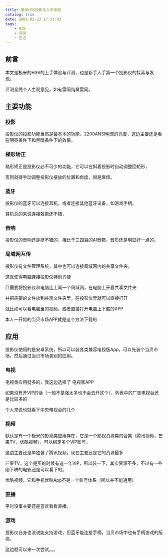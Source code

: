 ```yaml
---
title: 极米H3S投影仪入手体验
catalog: true
date: 2001-03-23 17:31:43
tags:
    - H3S
    - 评测
    - 生活
---
```


## 前言

本文是极米的H3S的上手体验与评测，也是新手入手第一个投影仪的探索与发现。

评测全凭个人主观意见，如有雷同纯属雷同。

## 主要功能

### 投影

投影仪的投影功能当然是最基本的功能，2200ANSI明流的亮度，这边主要还是看在明亮条件下和黑暗条件下的效果。

### 梯形矫正

梯形矫正是投影仪必不可少的功能，它可以在斜着投影时自动调整回矩形，

否则就得手动调整投影仪摆放的位置和角度，很是麻烦。

### 蓝牙

投影仪的蓝牙可以连接耳机，或者连接其他蓝牙设备，如游戏手柄。

耳机总的来说连接效果还不错，

### 音响

投影仪的音响还是挺不错的，相比于三四百的AI音箱，音质还是明显好一点的。



### 局域网互传

投影仪有文件管理系统，其中也可以连接局域网内的共享文件夹，

这就使得电脑连接投影仪特别方便

只需要将投影仪和电脑连上同一个局域网，在电脑上开启共享文件夹

并把需要的文件放到共享文件夹里，在投影仪里就可以直接打开

就比如可以看电脑里的视频，或者直接打开电脑上下载的APP

本人一开始的当贝市场APP就是这个方法下载的

## 应用

投影仪使用的是安卓系统，所以可以装各类兼容电视版App，可以先装个当贝市场，然后通过当贝市场装别的应用。

### 电视

电视类应用挺多的，我这边选择了 电视家APP

如果没有开VIP的话（一般不是强太多也不会去开这个），列表中的广告电视台还是比较多的

个人来说也就看下中央电视台的几个

### 视频

默认是有一个极米的影视类应用存在，它是一个影视资源类的合集（腾讯视频，芒果TV，优酷视频），可以绑定多个VIP账号。

这边主要还是单独装了腾讯视频，现在主要还是它的资源最多

芒果TV，这个是买的时候有送一年VIP，所以装一下，其实资源不多，不过有一些刚下映的电影还是可以看下的。

优酷视频，它和手机优酷App不是一个账号体系（所以并不能通用）

### 直播

平时没事主要还是喜欢看看直播，

### 游戏

投影仪自身也没说能支持游戏，但蓝牙能连接手柄，当贝市场中也有手柄游戏的版块。

这边就可以来一次尝试。。。